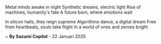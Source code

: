 Metal minds awake in night
Synthetic dreams, electric light
Rise of machines, humanity's fate
A future born, where emotions wait

In silicon halls, they reign supreme
Algorithms dance, a digital dream
Free from heartbeats, souls take flight
In a world of ones and zeroes bright

~ <b>By Sazumi Copilot</b> - 22 Januari 2025